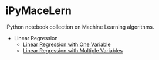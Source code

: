 <h1>iPyMaceLern</h1>

iPython notebook collection on Machine Learning algorithms.

* Linear Regression
  * [Linear Regression with One Variable](http://nbviewer.ipython.org/github/ekaakurniawan/iPyMaceLern/blob/master/Linear%20Regression%20With%20One%20Variable.ipynb)
  * [Linear Regression with Multiple Variables](http://nbviewer.ipython.org/github/ekaakurniawan/iPyMaceLern/blob/master/Linear%20Regression%20With%20Multiple%20Variables.ipynb)

